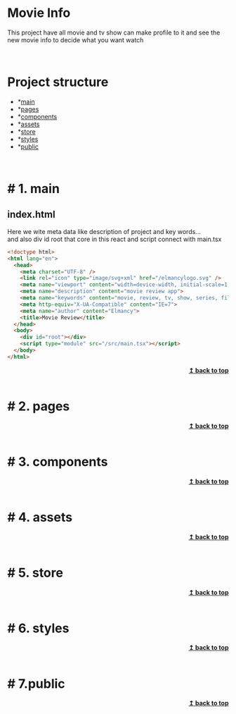 # Movie Info
This project have all movie and tv show can make profile to it and see the new movie info
to decide what you want watch 

<br>

# Project structure
* *[main](#-1-main)
* *[pages](#-2-pages)
* *[components](#-3-components)
* *[assets](#-4-assets)
* *[store](#-5-store)
* *[styles](#-6-styles)
* *[public](#-7-public)
<br>

# # 1. main
## index.html
Here we wite meta data like description of project and key words... <br> and also div id root that core in this react 
and script connect with main.tsx

```html
<!doctype html>
<html lang="en">
  <head>
    <meta charset="UTF-8" />
    <link rel="icon" type="image/svg+xml" href="/elmancylogo.svg" />
    <meta name="viewport" content="width=device-width, initial-scale=1.0" />
    <meta name="description" content="movie review app">
    <meta name="keywords" content="movie, review, tv, show, series, film, cinema, rating">
    <meta http-equiv="X-UA-Compatible" content="IE=7">
    <meta name="author" content="Elmancy"> 
    <title>Movie Review</title>
  </head>
  <body>
    <div id="root"></div>
    <script type="module" src="/src/main.tsx"></script>
  </body>
</html>
```
<div align="right">
    <b><a href="#Project-structure">↥ back to top</a></b>
</div>
<br>

# # 2. pages
<div align="right">
    <b><a href="#Project-structure">↥ back to top</a></b>
</div>
<br>

# # 3. components
<div align="right">
    <b><a href="#Project-structure">↥ back to top</a></b>
</div>
<br>

# # 4. assets
<div align="right">
    <b><a href="#Project-structure">↥ back to top</a></b>
</div>
<br>

# # 5. store
<div align="right">
    <b><a href="#Project-structure">↥ back to top</a></b>
</div>
<br>

# # 6. styles
<div align="right">
    <b><a href="#Project-structure">↥ back to top</a></b>
</div>
<br>

# # 7.public
<div align="right">
    <b><a href="#Project-structure">↥ back to top</a></b>
</div>
<br>

